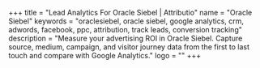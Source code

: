 +++
title = "Lead Analytics For Oracle Siebel | Attributio"
name = "Oracle Siebel"
keywords = "oraclesiebel, oracle siebel, google analytics, crm, adwords, facebook, ppc, attribution, track leads, conversion tracking"
description = "Measure your advertising ROI in Oracle Siebel. Capture source, medium, campaign, and visitor journey data from the first to last touch and compare with Google Analytics."
logo = ""
+++
